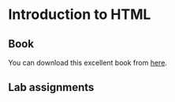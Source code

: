 # Introduction to HTML

## Book
You can download this excellent book from [here](https://quarx.asfa.gr/owncloud/public.php?service=files&t=50818309e0c0bd16593c58dbf3e67909).

## Lab assignments

